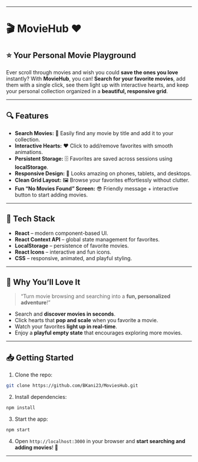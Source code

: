 

---

# 🎬 MovieHub ❤️

## ⭐ Your Personal Movie Playground

Ever scroll through movies and wish you could **save the ones you love** instantly?
With **MovieHub**, you can! **Search for your favorite movies**, add them with a single click, see them light up with interactive hearts, and keep your personal collection organized in a **beautiful, responsive grid**.

---

## 🔍 Features

* **Search Movies:** 🔎 Easily find any movie by title and add it to your collection.
* **Interactive Hearts:** ❤️ Click to add/remove favorites with smooth animations.
* **Persistent Storage:** 🗄️ Favorites are saved across sessions using **localStorage**.
* **Responsive Design:** 📱 Looks amazing on phones, tablets, and desktops.
* **Clean Grid Layout:** 🖼️ Browse your favorites effortlessly without clutter.
* **Fun “No Movies Found” Screen:** 😎 Friendly message + interactive button to start adding movies.

---

## 🚀 Tech Stack

* **React** – modern component-based UI.
* **React Context API** – global state management for favorites.
* **LocalStorage** – persistence of favorite movies.
* **React Icons** – interactive and fun icons.
* **CSS** – responsive, animated, and playful styling.

---

## 🎨 Why You’ll Love It

> “Turn movie browsing and searching into a **fun, personalized adventure**!”

* Search and **discover movies in seconds**.
* Click hearts that **pop and scale** when you favorite a movie.
* Watch your favorites **light up in real-time**.
* Enjoy a **playful empty state** that encourages exploring more movies.

---

## 📥 Getting Started

1. Clone the repo:

```bash
git clone https://github.com/BKani23/MoviesHub.git
```

2. Install dependencies:

```bash
npm install
```

3. Start the app:

```bash
npm start
```

4. Open `http://localhost:3000` in your browser and **start searching and adding movies**! 🎉

---



